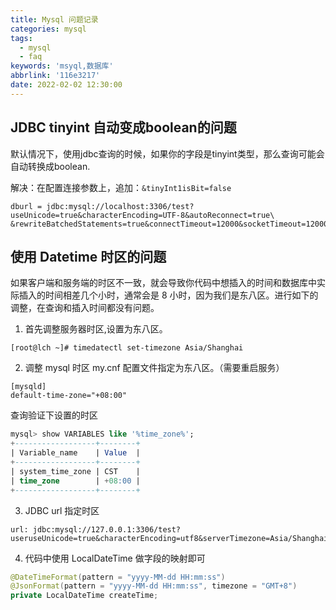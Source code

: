 ```yaml
---
title: Mysql 问题记录
categories: mysql
tags:
  - mysql
  - faq
keywords: 'msyql,数据库'
abbrlink: '116e3217'
date: 2022-02-02 12:30:00
---
```



## JDBC  tinyint 自动变成boolean的问题

默认情况下，使用jdbc查询的时候，如果你的字段是tinyint类型，那么查询可能会自动转换成boolean.

解决：在配置连接参数上，追加：`&tinyInt1isBit=false`

```properties
dburl = jdbc:mysql://localhost:3306/test?useUnicode=true&characterEncoding=UTF-8&autoReconnect=true\
&rewriteBatchedStatements=true&connectTimeout=12000&socketTimeout=12000&failOverReadOnly=false&tinyInt1isBit=false
```



## 使用 Datetime 时区的问题

如果客户端和服务端的时区不一致，就会导致你代码中想插入的时间和数据库中实际插入的时间相差几个小时，通常会是 8 小时，因为我们是东八区。进行如下的调整，在查询和插入时间都没有问题。

1. 首先调整服务器时区,设置为东八区。

```shell
[root@lch ~]# timedatectl set-timezone Asia/Shanghai
```

2. 调整 mysql 时区 my.cnf 配置文件指定为东八区。（需要重启服务）

```properties
[mysqld]
default-time-zone="+08:00"
```

查询验证下设置的时区

```sql
mysql> show VARIABLES like '%time_zone%'; 
+------------------+--------+
| Variable_name    | Value  |
+------------------+--------+
| system_time_zone | CST    |
| time_zone        | +08:00 |
+------------------+--------+
```

3. JDBC url 指定时区

```properties
url: jdbc:mysql://127.0.0.1:3306/test?useruseUnicode=true&characterEncoding=utf8&serverTimezone=Asia/Shanghai
```

4. 代码中使用 LocalDateTime 做字段的映射即可

```java
@DateTimeFormat(pattern = "yyyy-MM-dd HH:mm:ss")
@JsonFormat(pattern = "yyyy-MM-dd HH:mm:ss", timezone = "GMT+8")
private LocalDateTime createTime;
```

